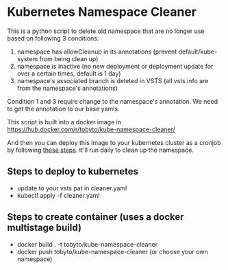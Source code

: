 # Kubernetes Namespace Cleaner

This is a python script to delete old namespace that are no longer use based on following 3 conditions:
1. namespace has allowCleanup in its annotations (prevent default/kube-system from being clean up)
2. namespace is inactive (no new deployment or deployment update for over a certain times, default is 1 day)
3. namespace's associated branch is deleted in VSTS (all vsts info are from the namespace's annotations)

Condition 1 and 3 require change to the namespace's annotation. We need to get the annotation to our base yamls.

This script is built into a docker image in https://hub.docker.com/r/tobyto/kube-namespace-cleaner/

And then you can deploy this image to your kubernetes cluster as a cronjob by following [these steps](#steps-to-deploy-to-kubernetes). It'll run daily to clean up the namespace.

## Steps to deploy to kubernetes

- update <your pat> to your vsts pat in cleaner.yaml
- kubectl apply -f cleaner.yaml

## Steps to create container (uses a docker multistage build)

- docker build . -t tobyto/kube-namespace-cleaner
- docker push tobyto/kube-namespace-cleaner (or choose your own namespace)
